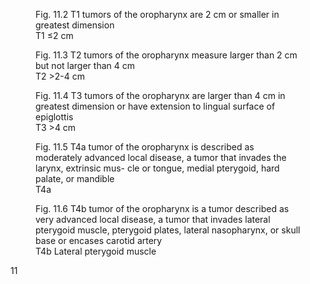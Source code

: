 <figure>
<figcaption>Fig. 11.2 T1 tumors of the oropharynx are 2 cm or smaller in greatest
dimension</figcaption>  
T1  
≤2 cm  
</figure>  
<!-- PageBreak -->  
<!-- PageHeader="11 Oropharynx (p16-) and Hypopharynx" -->
<!-- PageNumber="131" -->  
<figure>
<figcaption>Fig. 11.3 T2 tumors of the oropharynx measure larger than 2 cm but
not larger than 4 cm</figcaption>  
T2  
>2-4 cm  
</figure>  
<figure>
<figcaption>Fig. 11.4 T3 tumors of the oropharynx are larger than 4 cm in greatest
dimension or have extension to lingual surface of epiglottis</figcaption>  
T3  
>4 cm  
</figure>  
<figure>
<figcaption>Fig. 11.5 T4a tumor of the oropharynx is described as moderately
advanced local disease, a tumor that invades the larynx, extrinsic mus-
cle or tongue, medial pterygoid, hard palate, or mandible</figcaption>  
T4a  
</figure>  
<figure>
<figcaption>Fig. 11.6 T4b tumor of the oropharynx is a tumor described as very
advanced local disease, a tumor that invades lateral pterygoid muscle,
pterygoid plates, lateral nasopharynx, or skull base or encases carotid
artery</figcaption>  
T4b  
Lateral
pterygoid
muscle  
</figure>  
11